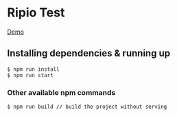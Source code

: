 # Ripio Test

[Demo](https://ripio-challenge.juandi.vercel.app/)

## Installing dependencies & running up

```
$ npm run install
$ npm run start
```

### Other available npm commands

```
$ npm run build // build the project without serving

```

